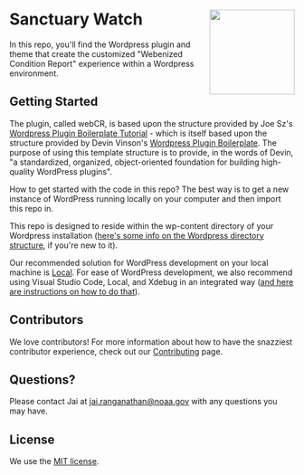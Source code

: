 # Sanctuary Watch <img align="right" width="150" height="150" src="https://github.com/ioos/sanctuarywatch/assets/1744300/c1ae96bc-4837-43e5-8e18-69a01af1a7ea">
In this repo, you'll find the Wordpress plugin and theme that create the customized "Webenized Condition Report" experience within a Wordpress environment. 

## Getting Started
The plugin, called webCR, is based upon the structure provided by Joe Sz's [Wordpress Plugin Boilerplate Tutorial](https://github.com/JoeSz/WordPress-Plugin-Boilerplate-Tutorial) - which is itself based upon the structure provided by Devin Vinson's [Wordpress Plugin Boilerplate](https://github.com/DevinVinson/WordPress-Plugin-Boilerplate). The purpose of using this template structure is to provide, in the words of Devin, "a standardized, organized, object-oriented foundation for building high-quality WordPress plugins".

How to get started with the code in this repo? The best way is to get a new instance of WordPress running locally on your computer and then import this repo in.

This repo is designed to reside within the wp-content directory of your Wordpress installation ([here's some info on the Wordpress directory structure](https://www.wpbeginner.com/beginners-guide/beginners-guide-to-wordpress-file-and-directory-structure/), if you're new to it). 

Our recommended solution for WordPress development on your local machine is [Local](https://localwp.com/). For ease of WordPress development, we also recommend using Visual Studio Code, Local, and Xdebug in an integrated way ([and here are instructions on how to do that](https://webdevstudios.com/2022/10/06/debugging-wordpress/)).

## Contributors
We love contributors! For more information about how to have the snazziest contributor experience, check out our [Contributing](CONTRIBUTING.md) page.

## Questions?
Please contact Jai at jai.ranganathan@noaa.gov with any questions you may have.

## License
We use the [MIT license](LICENSE.md).

